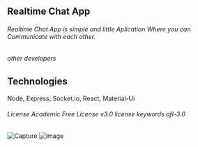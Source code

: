 ## Realtime Chat App

###### Realtime Chat App is simple and little Aplication Where you can Communicate with each other.

###### other developers

## Technologies

Node, Express, Socket.io, React, Material-Ui

###### License Academic Free License v3.0 license keywords afl-3.0

![Capture](https://user-images.githubusercontent.com/85309047/152333842-5c801931-0c87-45f6-91c4-bd258ab9dda4.PNG) ![image](https://user-images.githubusercontent.com/85309047/152334586-15823447-d35d-4b5c-9644-eeeb6aeeae39.png)



